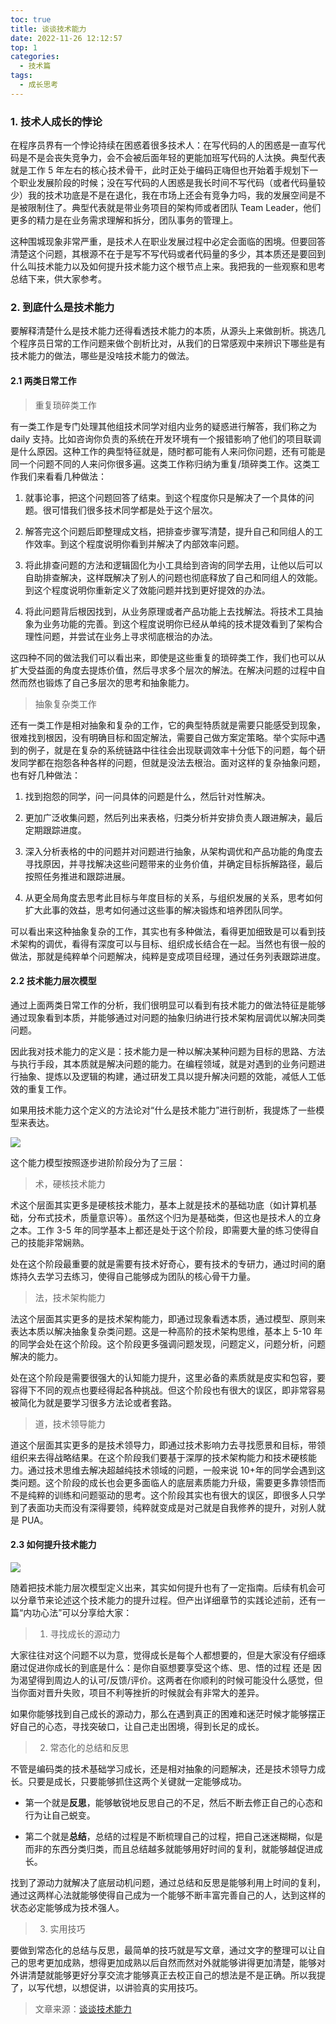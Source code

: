 ```yaml
---
toc: true
title: 谈谈技术能力
date: 2022-11-26 12:12:57
top: 1
categories:
  - 技术篇
tags:
  - 成长思考
---
```


### 1. 技术人成长的悖论

在程序员界有一个悖论持续在困惑着很多技术人：在写代码的人的困惑是一直写代码是不是会丧失竞争力，会不会被后面年轻的更能加班写代码的人汰换。典型代表就是工作 5 年左右的核心技术骨干，此时正处于编码正嗨但也开始着手规划下一个职业发展阶段的时候；没在写代码的人困惑是我长时间不写代码（或者代码量较少）我的技术功底是不是在退化，我在市场上还会有竞争力吗，我的发展空间是不是被限制住了。典型代表就是带业务项目的架构师或者团队 Team Leader，他们更多的精力是在业务需求理解和拆分，团队事务的管理上。

<!-- more -->

这种围城现象非常严重，是技术人在职业发展过程中必定会面临的困境。但要回答清楚这个问题，其根源不在于是写不写代码或者代码量的多少，其本质还是要回到什么叫技术能力以及如何提升技术能力这个根节点上来。我把我的一些观察和思考总结下来，供大家参考。

### 2. 到底什么是技术能力

要解释清楚什么是技术能力还得看透技术能力的本质，从源头上来做剖析。挑选几个程序员日常的工作问题来做个剖析比对，从我们的日常感观中来辨识下哪些是有技术能力的做法，哪些是没啥技术能力的做法。

#### 2.1 两类日常工作

> 重复琐碎类工作

有一类工作是专门处理其他组技术同学对组内业务的疑惑进行解答，我们称之为 daily 支持。比如咨询你负责的系统在开发环境有一个报错影响了他们的项目联调是什么原因。这种工作的典型特征就是，随时都可能有人来问你问题，还有可能是同一个问题不同的人来问你很多遍。这类工作称归纳为重复/琐碎类工作。这类工作我们来看看几种做法：

1. 就事论事，把这个问题回答了结束。到这个程度你只是解决了一个具体的问题。很可惜我们很多技术同学都是处于这个层次。

2. 解答完这个问题后即整理成文档，把排查步骤写清楚，提升自己和同组人的工作效率。到这个程度说明你看到并解决了内部效率问题。

3. 将此排查问题的方法和逻辑固化为小工具给到咨询的同学去用，让他以后可以自助排查解决，这样既解决了别人的问题也彻底释放了自己和同组人的效能。到这个程度说明你重新定义了效能问题并找到更好提效的办法。

4. 将此问题背后根因找到，从业务原理或者产品功能上去找解法。将技术工具抽象为业务功能的完善。到这个程度说明你已经从单纯的技术提效看到了架构合理性问题，并尝试在业务上寻求彻底根治的办法。

这四种不同的做法我们可以看出来，即使是这些重复的琐碎类工作，我们也可以从扩大受益面的角度去提炼价值，然后寻求多个层次的解法。在解决问题的过程中自然而然也锻炼了自己多层次的思考和抽象能力。

> 抽象复杂类工作

还有一类工作是相对抽象和复杂的工作，它的典型特质就是需要只能感受到现象，很难找到根因，没有明确目标和固定解法，需要自己做方案定策略。举个实际中遇到的例子，就是在复杂的系统链路中往往会出现联调效率十分低下的问题，每个研发同学都在抱怨各种各样的问题，但就是没法去根治。面对这样的复杂抽象问题，也有好几种做法：

1. 找到抱怨的同学，问一问具体的问题是什么，然后针对性解决。

2. 更加广泛收集问题，然后列出来表格，归类分析并安排负责人跟进解决，最后定期跟踪进度。

3. 深入分析表格的中的问题并对问题进行抽象，从架构调优和产品功能的角度去寻找原因，并寻找解决这些问题带来的业务价值，并确定目标拆解路径，最后按照任务推进和跟踪进展。

4. 从更全局角度去思考此目标与年度目标的关系，与组织发展的关系，思考如何扩大此事的效益，思考如何通过这些事的解决锻炼和培养团队同学。

可以看出来这种抽象复杂的工作，其实也有多种做法，看得更加细致是可以看到技术架构的调优，看得有深度可以与目标、组织成长结合在一起。当然也有很一般的做法，那就是纯粹单个问题解决，纯粹是变成项目经理，通过任务列表跟踪进度。

#### 2.2 技术能力层次模型

通过上面两类日常工作的分析，我们很明显可以看到有技术能力的做法特征是能够通过现象看到本质，并能够通过对问题的抽象归纳进行技术架构层调优以解决同类问题。

因此我对技术能力的定义是：技术能力是一种以解决某种问题为目标的思路、方法与执行手段，其本质就是解决问题的能力。在编程领域，就是对遇到的业务问题进行抽象、提炼以及逻辑的构建，通过研发工具以提升解决问题的效能，减低人工低效的重复工作。

如果用技术能力这个定义的方法论对“什么是技术能力”进行剖析，我提炼了一些模型来表达。

![](https://img2023.cnblogs.com/blog/1263030/202309/1263030-20230903122953938-878349431.png)

这个能力模型按照逐步进阶阶段分为了三层：

> 术，硬核技术能力

术这个层面其实更多是硬核技术能力，基本上就是技术的基础功底（如计算机基础，分布式技术，质量意识等）。虽然这个归为是基础类，但这也是技术人的立身之本。工作 3-5 年的同学基本上都还是处于这个阶段，即需要大量的练习使得自己的技能非常娴熟。

处在这个阶段最重要的就是需要有技术好奇心，要有技术的专研力，通过时间的磨炼持久去学习去练习，使得自己能够成为团队的核心骨干力量。

> 法，技术架构能力

法这个层面其实更多的是技术架构能力，即通过现象看透本质，通过模型、原则来表达本质以解决抽象复杂类问题。这是一种高阶的技术架构思维，基本上 5-10 年的同学会处在这个阶段。这个阶段更多强调问题发现，问题定义，问题分析，问题解决的能力。

处在这个阶段是需要很强大的认知能力提升，这里必备的素质就是皮实和包容，要容得下不同的观点也要经得起各种挑战。但这个阶段也有很大的误区，即非常容易被简化为就是要学习很多方法论或者套路。

> 道，技术领导能力

道这个层面其实更多的是技术领导力，即通过技术影响力去寻找愿景和目标，带领组织来去得战略结果。在这个阶段我们要基于深厚的技术架构能力和技术硬核能力。通过技术思维去解决超越纯技术领域的问题，一般来说 10+年的同学会遇到这类问题。这个阶段的成长也会更多面临人的底层素质能力升级，需要更多靠领悟而不是纯粹的训练和问题驱动的思考。这个阶段其实也有很大的误区，即很多人只学到了表面功夫而没有深得要领，纯粹就变成是对己就是自我修养的提升，对别人就是 PUA。

#### 2.3 如何提升技术能力

![](https://img2023.cnblogs.com/blog/1263030/202309/1263030-20230903123004953-1336892158.png)

随着把技术能力层次模型定义出来，其实如何提升也有了一定指南。后续有机会可以分章节来论述这个技术能力的提升过程。但产出详细章节的实践论述前，还有一篇“内功心法”可以分享给大家：

> 1. 寻找成长的源动力

大家往往对这个问题不以为意，觉得成长是每个人都想要的，但是大家没有仔细琢磨过促进你成长的到底是什么：是你自驱想要享受这个练、思、悟的过程 还是 因为渴望得到周边人的认可/反馈/评价。这两者在你顺利的时候可能没什么感觉，但当你面对晋升失败，项目不利等挫折的时候就会有非常大的差异。

如果你能够找到自己成长的源动力，那么在遇到真正的困难和迷茫时候才能够摆正好自己的心态，寻找突破口，让自己走出困境，得到长足的成长。

> 2. 常态化的总结和反思

不管是编码类的技术基础学习成长，还是相对抽象的问题解决，还是技术领导力成长。只要是成长，只要能够抓住这两个关键就一定能够成功。

- 第一个就是**反思**，能够敏锐地反思自己的不足，然后不断去修正自己的心态和行为让自己蜕变。

- 第二个就是**总结**，总结的过程是不断梳理自己的过程，把自己迷迷糊糊，似是而非的东西分类归类，而且总结越多就能够用好时间的复利，就能够越促进成长。

找到了源动力就解决了底层动机问题，通过总结和反思是能够利用上时间的复利，通过这两样心法就能够使得自己成为一个能够不断丰富完善自己的人，达到这样的状态必定能够成为技术强人。

> 3. 实用技巧

要做到常态化的总结与反思，最简单的技巧就是写文章，通过文字的整理可以让自己的思考更加成熟，想得更加成熟以后自然而然对外就能够讲得更加清楚，能够对外讲清楚就能够更好分享交流才能够真正去校正自己的想法是不是正确。所以我提了，以写代想，以想促讲，以讲验真的实用技巧。

> 文章来源：[谈谈技术能力](https://mp.weixin.qq.com/s?__biz=MzU4NzU0MDIzOQ==&mid=2247510077&idx=1&sn=c8093891ea8bc0871c680c27a71ab8b8&chksm=fde89a5dca9f134b299da1d81abf4721cd3bf3b76edfebd5157093427712ee190e8588188f76&scene=178&cur_album_id=2404804648852488192#rd)
